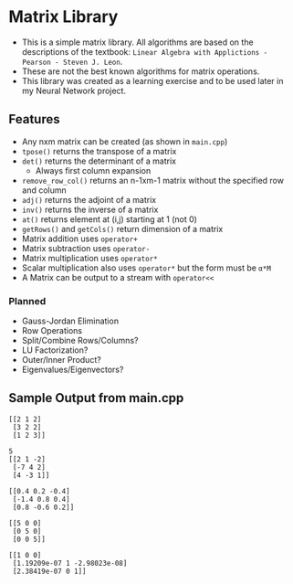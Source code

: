 # Matrix Library
* This is a simple matrix library. All algorithms are based on the descriptions of the textbook: `Linear Algebra with Applictions - Pearson - Steven J. Leon`.
* These are not the best known algorithms for matrix operations.
* This library was created as a learning exercise and to be used later in my Neural Network project.

## Features
* Any nxm matrix can be created (as shown in `main.cpp`)
* `tpose()` returns the transpose of a matrix
* `det()` returns the determinant of a matrix
    * Always first column expansion
* `remove_row_col()` returns an n-1xm-1 matrix without the specified row and column
* `adj()` returns the adjoint of a matrix
* `inv()` returns the inverse of a matrix
* `at()` returns element at (i,j) starting at 1 (not 0)
* `getRows()` and `getCols()` return dimension of a matrix
* Matrix addition uses `operator+`
* Matrix subtraction uses `operator-`
* Matrix multiplication uses `operator*`
* Scalar multiplication also uses `operator*` but the form must be `α*M`
* A Matrix can be output to a stream with `operator<<`

### Planned
* Gauss-Jordan Elimination
* Row Operations
* Split/Combine Rows/Columns?
* LU Factorization?
* Outer/Inner Product?
* Eigenvalues/Eigenvectors?

## Sample Output from main.cpp
```
[[2 1 2]
 [3 2 2]
 [1 2 3]]

5
[[2 1 -2]
 [-7 4 2]
 [4 -3 1]]

[[0.4 0.2 -0.4]
 [-1.4 0.8 0.4]
 [0.8 -0.6 0.2]]

[[5 0 0]
 [0 5 0]
 [0 0 5]]

[[1 0 0]
 [1.19209e-07 1 -2.98023e-08]
 [2.38419e-07 0 1]]
 ```

